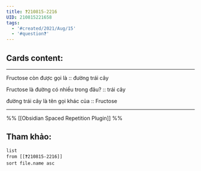 ```yaml
---
title: ❓210815-2216
UID: 210815221658
tags:
  - '#created/2021/Aug/15'
  - '#question❓'
---
```


## Cards content:
---

Fructose còn được gọi là :: đường trái cây

Fructose là đường có nhiều trong đâu? :: trái cây

đường trái cây là tên gọi khác của :: Fructose

---
%%
[[Obsidian Spaced Repetition Plugin]]
%%

## Tham khảo:
```dataview
list
from [[❓210815-2216]]
sort file.name asc
```